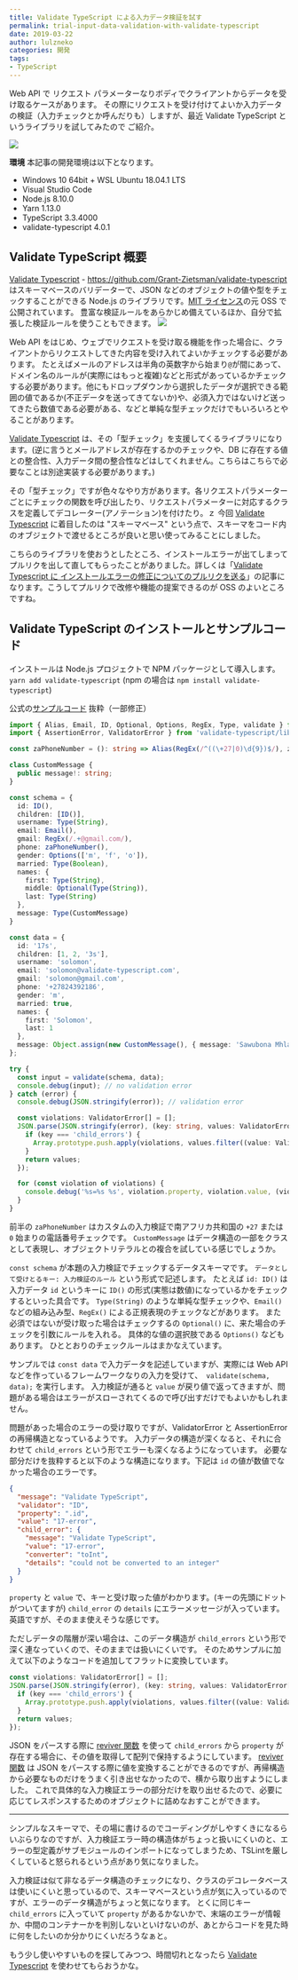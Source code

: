 ```yaml
---
title: Validate TypeScript による入力データ検証を試す
permalink: trial-input-data-validation-with-validate-typescript
date: 2019-03-22
author: lulzneko
categories: 開発
tags:
- TypeScript
---
```


Web API で リクエスト パラメーターなりボディでクライアントからデータを受け取るケースがあります。
その際にリクエストを受け付けてよいか入力データの検証（入力チェックとか呼んだりも）しますが、最近 Validate TypeScript というライブラリを試してみたので ご紹介。

![](/articles/assets/lulzneko/develop/validate.jpg)


**環境**
本記事の開発環境は以下となります。
- Windows 10 64bit + WSL Ubuntu 18.04.1 LTS
- Visual Studio Code
- Node.js 8.10.0
- Yarn 1.13.0
- TypeScript 3.3.4000
- validate-typescript 4.0.1


## Validate TypeScript 概要
[Validate Typescript](https://github.com/Grant-Zietsman/validate-typescript) - https://github.com/Grant-Zietsman/validate-typescript はスキーマベースのバリデーターで、JSON などのオブジェクトの値や型をチェックすることができる Node.js のライブラリです。[MIT ライセンス](https://github.com/Grant-Zietsman/validate-typescript/blob/master/LICENSE)の元 OSS で公開されています。
豊富な検証ルールをあらかじめ備えているほか、自分で拡張した検証ルールを使うこともできます。
![](/articles/assets/lulzneko/develop/validate-typescript/01.png)

Web API をはじめ、ウェブでリクエストを受け取る機能を作った場合に、クライアントからリクエストしてきた内容を受け入れてよいかチェックする必要があります。
たとえばメールのアドレスは半角の英数字から始まり`@`が間にあって、ドメイン名のルールが(実際にはもっと複雑)などと形式があっているかチェックする必要があります。他にもドロップダウンから選択したデータが選択できる範囲の値であるか(不正データを送ってきてないか)や、必須入力ではないけど送ってきたら数値である必要がある、などと単純な型チェックだけでもいろいろとやることがあります。

[Validate Typescript](https://github.com/Grant-Zietsman/validate-typescript) は、その「型チェック」を支援してくるライブラリになります。(逆に言うとメールアドレスが存在するかのチェックや、DB に存在する値との整合性、入力データ間の整合性などはしてくれません。こちらはこちらで必要なことは別途実装する必要があります。)

その「型チェック」ですが色々なやり方があります。各リクエストパラメーターごとにチェックの関数を呼び出したり、リクエストパラメーターに対応するクラスを定義してデコレーター(アノテーション)を付けたり。ｚ
今回 [Validate Typescript](https://github.com/Grant-Zietsman/validate-typescript) に着目したのは "スキーマベース" という点で、スキーマをコード内のオブジェクトで渡せるところが良いと思い使ってみることにしました。

こちらのライブラリを使おうとしたところ、インストールエラーが出てしまってプルリクを出して直してもらったことがありました。詳しくは「[Validate Typescript に インストールエラーの修正についてのプルリクを送る](https://riotz.works/articles/2019/03/13/pull-request-to-validate-typescript-about-installation-errors/)」の記事になります。こうしてプルリクで改修や機能の提案できるのが OSS のよいところですね。


## Validate TypeScript のインストールとサンプルコード
インストールは Node.js プロジェクトで NPM パッケージとして導入します。
`yarn add validate-typescript`
(npm の場合は `npm install validate-typescript`)

公式の[サンプルコード](https://www.npmjs.com/package/validate-typescript#example) 抜粋（一部修正）
```typescript
import { Alias, Email, ID, Optional, Options, RegEx, Type, validate } from 'validate-typescript';
import { AssertionError, ValidatorError } from 'validate-typescript/lib/errors';

const zaPhoneNumber = (): string => Alias(RegEx(/^((\+27|0)\d{9})$/), zaPhoneNumber.name);

class CustomMessage {
  public message!: string;
}

const schema = {
  id: ID(),
  children: [ID()],
  username: Type(String),
  email: Email(),
  gmail: RegEx(/.+@gmail.com/),
  phone: zaPhoneNumber(),
  gender: Options(['m', 'f', 'o']),
  married: Type(Boolean),
  names: {
    first: Type(String),
    middle: Optional(Type(String)),
    last: Type(String)
  },
  message: Type(CustomMessage)
}

const data = {
  id: '17s',
  children: [1, 2, '3s'],
  username: 'solomon',
  email: 'solomon@validate-typescript.com',
  gmail: 'solomon@gmail.com',
  phone: '+27824392186',
  gender: 'm',
  married: true,
  names: {
    first: 'Solomon',
    last: 1
  },
  message: Object.assign(new CustomMessage(), { message: 'Sawubona Mhlaba' })
};

try {
  const input = validate(schema, data);
  console.debug(input); // no validation error
} catch (error) {
  console.debug(JSON.stringify(error)); // validation error

  const violations: ValidatorError[] = [];
  JSON.parse(JSON.stringify(error), (key: string, values: ValidatorError[]) => {
    if (key === 'child_errors') {
      Array.prototype.push.apply(violations, values.filter((value: ValidatorError) => value.property ? value : undefined));
    }
    return values;
  });

  for (const violation of violations) {
    console.debug('%s=%s %s', violation.property, violation.value, (violation.child_error as AssertionError).details);
  }
}
```

前半の `zaPhoneNumber` はカスタムの入力検証で南アフリカ共和国の `+27` または `0` 始まりの電話番号チェックです。
`CustomMessage` はデータ構造の一部をクラスとして表現し、オブジェクトリテラルとの複合を試している感じでしょうか。

`const schema` が本題の入力検証でチェックするデータスキーマです。
`データとして受けとるキー: 入力検証のルール` という形式で記述します。
たとえば `id: ID()` は入力データ `id` というキーに `ID()` の形式(実態は数値)になっているかをチェックするといった具合です。
`Type(String)` のような単純な型チェックや、`Email()` などの組み込み型、`RegEx()` による正規表現のチェックなどがあります。
また必須ではないが受け取った場合はチェックするの `Optional()` に、来た場合のチェックを引数にルールを入れる。
具体的な値の選択肢である `Options()` などもあります。
ひととおりのチェックルールはまかなえています。

サンプルでは `const data` で入力データを記述していますが、実際には Web API などを作っているフレームワークなりの入力を受けて、` validate(schema, data);` を実行します。
入力検証が通ると `value` が戻り値で返ってきますが、問題がある場合はエラーがスローされてくるので呼び出すだけでもよいかもしれません。

問題があった場合のエラーの受け取りですが、ValidatorError と AssertionError の再帰構造となっているようです。
入力データの構造が深くなると、それに合わせて `child_errors` という形でエラーも深くなるようになっています。
必要な部分だけを抜粋すると以下のような構造になります。下記は `id` の値が数値でなかった場合のエラーです。
```json
{
  "message": "Validate TypeScript",
  "validator": "ID",
  "property": ".id",
  "value": "17-error",
  "child_error": {
    "message": "Validate TypeScript",
    "value": "17-error",
    "converter": "toInt",
    "details": "could not be converted to an integer"
  }
}
```

`property` と `value` で、キーと受け取った値がわかります。(キーの先頭にドットがついてますが)
`child_error` の `details` にエラーメッセージが入っています。英語ですが、そのまま使えそうな感じです。

ただしデータの階層が深い場合は、このデータ構造が `child_errors` という形で深く連なっていくので、そのままでは扱いにくいです。
そのためサンプルに加えて以下のようなコードを追加してフラットに変換しています。
```typescript
const violations: ValidatorError[] = [];
JSON.parse(JSON.stringify(error), (key: string, values: ValidatorError[]) => {
  if (key === 'child_errors') {
    Array.prototype.push.apply(violations, values.filter((value: ValidatorError) => value.property ? value : undefined));
  }
  return values;
});
```

JSON をパースする際に [reviver 関数](https://developer.mozilla.org/ja/docs/Web/JavaScript/Reference/Global_Objects/JSON/parse#Using_the_reviver_parameter) を使って `child_errors` から `property` が存在する場合に、その値を取得して配列で保持するようにしています。
[reviver 関数](https://developer.mozilla.org/ja/docs/Web/JavaScript/Reference/Global_Objects/JSON/parse#Using_the_reviver_parameter) は JSON をパースする際に値を変換することができるのですが、再帰構造から必要なものだけをうまく引き出せなかったので、横から取り出すようにしました。
これで具体的な入力検証エラーの部分だけを取り出せるたので、必要に応じてレスポンスするためのオブジェクトに詰めなおすことができます。


----

シンプルなスキーマで、その場に書けるのでコーディングがしやすくきになるらいぶらりなのですが、入力検証エラー時の構造体がちょっと扱いにくいのと、エラーの型定義がサブモジュールのインポートになってしまうため、TSLintを厳しくしていると怒られるという点があり気になりました。

入力検証は似て非なるデータ構造のチェックになり、クラスのデコレータベースは使いにくいと思っているので、スキーマベースという点が気に入っているのですが、エラーのデータ構造がちょっと気になります。
とくに同じキー `child_errors` に入っていて `property` があるかないかで、末端のエラーが情報か、中間のコンテナーかを判別しないといけないのが、あとからコードを見た時に何をしたいのか分かりにくいだろうなぁと。

もう少し使いやすいものを探してみつつ、時間切れとなったら [Validate Typescript](https://github.com/Grant-Zietsman/validate-typescript) を使わせてもらおうかな。
